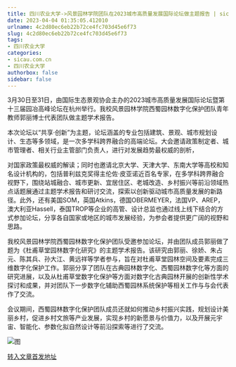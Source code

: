 ```yaml
---
title: 四川农业大学->风景园林学院团队在2023城市高质量发展国际论坛做主题报告 | sicau.com.cn
date: 2023-04-04 01:35:05.412010
urlname: 4c2d80ec6eb22b72ce4fc703d45e6f73
slug: 4c2d80ec6eb22b72ce4fc703d45e6f73
tags: 
- 四川农业大学
categories:
- sicau.com.cn
- 四川农业大学
authorbox: false
sidebar: false
---
```

3月30日至31日，由国际生态景观协会主办的2023城市高质量发展国际论坛暨第十三届园冶高峰论坛在杭州举行。我校风景园林学院西蜀园林数字化保护团队青年教师郭丽博士代表团队做主题学术报告。  

本次论坛以“共享·创新”为主题，论坛涵盖的专业包括建筑、景观、城市规划设计、生态等多领域，是一次多学科跨界融合的高端论坛。大会邀请政策制定者、城市管理者、相关行业主管部门负责人，进行对发展趋势最权威的剖析，
<!--more-->
对国家政策最权威的解读；同时也邀请北京大学、天津大学、东南大学等高校和知名设计机构的，包括普利兹克奖得主伦佐·皮亚诺近百名专家，在多学科跨界融合视野下，围绕站城融合、城市更新、宜居住区、老城改造、乡村振兴等前沿领域热点话题展通过主题学术报告和研讨交流，探索以创新驱动城市高质量发展的新路径。此外，还有美国SOM，英国Atkins，德国OBERMEYER，法国VP、AREP，澳大利亚Hassell，泰国TROP等企业的高管、设计总监也通过线上线下结合的方式参加论坛，分享各自国家或地区的城市发展经验，为参会者提供更广阔的视野和思路。

我校风景园林学院西蜀园林数字化保护团队受邀参加论坛，并由团队成员郭丽做了题为《杜甫草堂园林数字化研究》的主题学术报告。该研究由郭丽、徐娇、朱占元、陈其兵、孙大江、黄远祥等学者参与，旨在对杜甫草堂园林空间及要素完成三维数字化保护工作。郭丽分享了团队在古典园林数字化、西蜀园林数字化等方面的研究进展，以及从杜甫草堂数字化保护等方面对数字化古典园林开展的创新性学术探讨和成果，并对团队下一步数字化辅助西蜀园林系统保护等相关工作与与会代表作了交流。

会议期间，西蜀园林数字化保护团队成员还就如何推动乡村振兴实践，规划设计美丽乡村，促进乡村文旅等产业发展，实现乡村的新愿景与价值力，以及开展元宇宙、智能化、参数化拟自然设计等前沿探索等进行了交流。

![图](https://news.sicau.edu.cn/__local/A/46/4D/6FD4DEC623718D7E5C3EBE9AD5F_D5DA40A3_DF022.png)

[转入文章首发地址](https://news.sicau.edu.cn/info/1078/71667.htm)